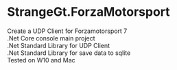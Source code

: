 # StrangeGt.ForzaMotorsport
Create a UDP Client for Forzamotorsport 7  
.Net Core console main project  
.Net Standard Library for UDP Client  
.Net Standard Library for save data to sqlite  
Tested on W10 and Mac  


